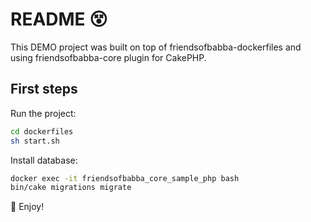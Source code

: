 # README 😵

This DEMO project was built on top of friendsofbabba-dockerfiles and using
friendsofbabba-core plugin for CakePHP.

## First steps

Run the project:

```sh
cd dockerfiles
sh start.sh
```

Install database:

```sh
docker exec -it friendsofbabba_core_sample_php bash
bin/cake migrations migrate
```

🎁 Enjoy!
